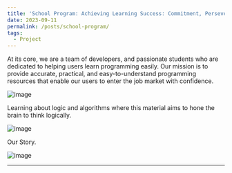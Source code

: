 ```yaml
---
title: 'School Program: Achieving Learning Success: Commitment, Perseverance, and Consistency'
date: 2023-09-11
permalink: /posts/school-program/
tags:
  - Project
---
```


At its core, we are a team of developers, and passionate students who are dedicated to helping users learn programming easily. Our mission is to provide accurate, practical, and easy-to-understand programming resources that enable our users to enter the job market with confidence.

![image](https://github.com/Julius-Ulee/julius-ulee.github.io/assets/61336116/4576f375-5356-4379-befb-8beaad6046d7)

Learning about logic and algorithms where this material aims to hone the brain to think logically.

![image](https://github.com/Julius-Ulee/julius-ulee.github.io/assets/61336116/0a26b5a7-e9dc-4b31-8228-4eebac297d1a)

Our Story.

![image](https://github.com/Julius-Ulee/julius-ulee.github.io/assets/61336116/86f89aca-7dd0-4427-ad4e-4e0ef5825918)

------
